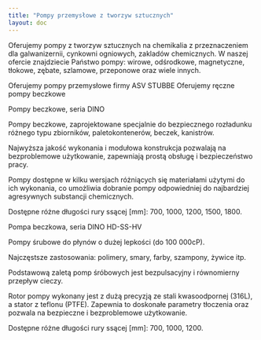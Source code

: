 ```yaml
---
title: "Pompy przemysłowe z tworzyw sztucznych"
layout: doc
---
```

Oferujemy pompy z tworzyw sztucznych na chemikalia z przeznaczeniem dla galwanizernii, cynkowni ogniowych, zakladów chemicznych. W naszej ofercie znajdziecie Państwo pompy: wirowe, odśrodkowe, magnetyczne, tłokowe, zębate, szlamowe, przeponowe oraz wiele innych.

Oferujemy pompy przemysłowe firmy ASV STUBBE
Oferujemy ręczne pompy beczkowe

Pompy beczkowe, seria DINO

Pompy beczkowe, zaprojektowane specjalnie do bezpiecznego rozładunku różnego typu zbiorników, paletokontenerów, beczek, kanistrów.

Najwyższa jakość wykonania i modułowa konstrukcja pozwalają na bezproblemowe użytkowanie, zapewniają prostą obsługę i bezpieczeństwo pracy.

Pompy dostępne w kilku wersjach różniących się materiałami użytymi do ich wykonania, co umożliwia dobranie pompy odpowiedniej do najbardziej agresywnych substancji chemicznych.

Dostępne różne długości rury ssącej [mm]: 700, 1000, 1200, 1500, 1800.

Pompa beczkowa, seria DINO HD-SS-HV

Pompy śrubowe do płynów o dużej lepkości (do 100 000cP).

Najczęstsze zastosowania: polimery, smary, farby, szampony, żywice itp.

Podstawową zaletą pomp śróbowych jest bezpulsacyjny i równomierny przepływ cieczy.

Rotor pompy wykonany jest z dużą precyzją ze stali kwasoodpornej (316L), a stator z teflonu (PTFE). Zapewnia to doskonałe parametry tłoczenia oraz pozwala na bezpieczne i bezproblemowe użytkowanie.

Dostępne różne długości rury ssącej [mm]: 700, 1000, 1200.